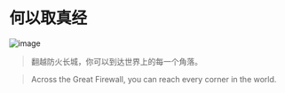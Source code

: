 # 何以取真经

![image](https://user-images.githubusercontent.com/1940588/80364460-8e3ddb80-88b8-11ea-87e5-bcb761ad2970.png)

> 翻越防火长城，你可以到达世界上的每一个角落。

> Across the Great Firewall, you can reach every corner in the world.
